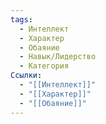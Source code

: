 ```yaml
---
tags:
  - Интеллект
  - Характер
  - Обаяние
  - Навык/Лидерство
  - Категория
Ссылки:
  - "[[Интеллект]]"
  - "[[Характер]]"
  - "[[Обаяние]]"
---
```

